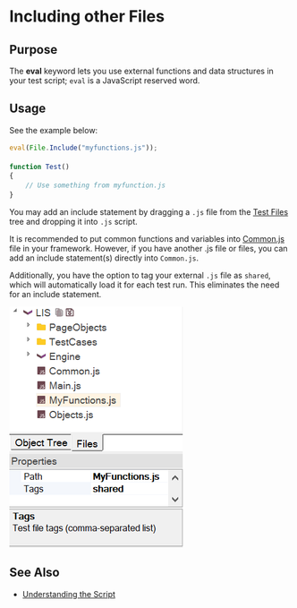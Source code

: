 # Including other Files

## Purpose

The **eval** keyword lets you use external functions and data structures in your test script; `eval` is a JavaScript reserved word.

## Usage

See the example below:

```javascript
eval(File.Include("myfunctions.js"));

function Test()
{
    // Use something from myfunction.js
}
```

You may add an include statement by dragging a `.js` file from the [Test Files](test_files_dialog.md) tree and dropping it into `.js` script.

It is recommended to put common functions and variables into [Common.js](Frameworks/frameworks.md#managing-common-data) file in your framework. However, if you have another .js file or files, you can add an include statement(s) directly into `Common.js`.

Additionally, you have the option to tag your external `.js` file as `shared`, which will automatically load it for each test run. This eliminates the need for an include statement.

![Tag as Shared](./img/including_other_files_tag_as_shared.png)

## See Also

- [Understanding the Script](understanding_the_script.md)
